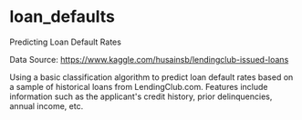 # loan_defaults
Predicting Loan Default Rates

Data Source:
https://www.kaggle.com/husainsb/lendingclub-issued-loans

Using a basic classification algorithm to predict loan default rates based on a sample of historical loans from LendingClub.com. Features include information such as the applicant's credit history, prior delinquencies, annual income, etc.
